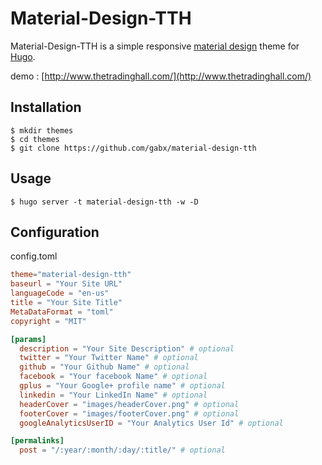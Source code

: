 # Material-Design-TTH

Material-Design-TTH is a simple responsive [material design](https://material.io/design/) theme for [Hugo](http://gohugo.io/).


demo : [http://www.thetradinghall.com/](http://www.thetradinghall.com/)

## Installation

```shell
$ mkdir themes
$ cd themes
$ git clone https://github.com/gabx/material-design-tth
```

## Usage

```shell
$ hugo server -t material-design-tth -w -D
```

## Configuration

config.toml

```toml
theme="material-design-tth"
baseurl = "Your Site URL"
languageCode = "en-us"
title = "Your Site Title"
MetaDataFormat = "toml"
copyright = "MIT"

[params]
  description = "Your Site Description" # optional
  twitter = "Your Twitter Name" # optional
  github = "Your Github Name" # optional
  facebook = "Your facebook Name" # optional
  gplus = "Your Google+ profile name" # optional
  linkedin = "Your LinkedIn Name" # optional
  headerCover = "images/headerCover.png" # optional
  footerCover = "images/footerCover.png" # optional
  googleAnalyticsUserID = "Your Analytics User Id" # optional

[permalinks]
  post = "/:year/:month/:day/:title/" # optional
```

